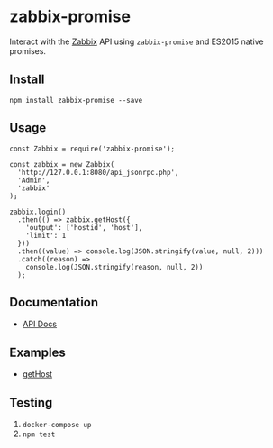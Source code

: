 # zabbix-promise

Interact with the [Zabbix](https://www.zabbix.com/documentation/3.0/manual/api) API using `zabbix-promise` and ES2015 native promises.

## Install

`npm install zabbix-promise --save`

## Usage

```
const Zabbix = require('zabbix-promise');

const zabbix = new Zabbix(
  'http://127.0.0.1:8080/api_jsonrpc.php',
  'Admin',
  'zabbix'
);

zabbix.login()
  .then(() => zabbix.getHost({
    'output': ['hostid', 'host'],
    'limit': 1
  }))
  .then((value) => console.log(JSON.stringify(value, null, 2)))
  .catch((reason) =>
    console.log(JSON.stringify(reason, null, 2))
  );
```

## Documentation

- [API Docs](docs/index.md)

## Examples

- [getHost](examples/getHost.js)

## Testing

1. `docker-compose up`
2. `npm test`
